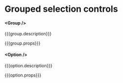 Grouped selection controls
=====================

#### <Group \/>
{{{group.description}}}

{{{group.props}}}


#### <Option \/>
{{{option.description}}}

{{{option.props}}}

